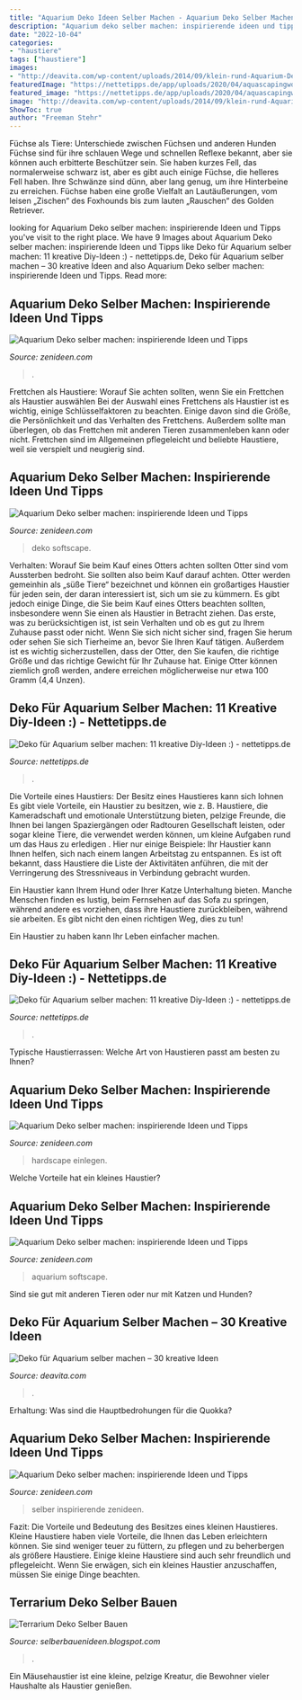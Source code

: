 ```yaml
---
title: "Aquarium Deko Ideen Selber Machen - Aquarium Deko Selber Machen: Inspirierende Ideen Und Tipps"
description: "Aquarium deko selber machen: inspirierende ideen und tipps"
date: "2022-10-04"
categories:
- "haustiere"
tags: ["haustiere"]
images:
- "http://deavita.com/wp-content/uploads/2014/09/klein-rund-Aquarium-Deko-Ideen-originell-phantasievoll.jpg"
featuredImage: "https://nettetipps.de/app/uploads/2020/04/aquascapingworld.com_-255x255.jpg"
featured_image: "https://nettetipps.de/app/uploads/2020/04/aquascapingworld.com_-255x255.jpg"
image: "http://deavita.com/wp-content/uploads/2014/09/klein-rund-Aquarium-Deko-Ideen-originell-phantasievoll.jpg"
ShowToc: true
author: "Freeman Stehr"
---
```



Füchse als Tiere: Unterschiede zwischen Füchsen und anderen Hunden
Füchse sind für ihre schlauen Wege und schnellen Reflexe bekannt, aber sie können auch erbitterte Beschützer sein. Sie haben kurzes Fell, das normalerweise schwarz ist, aber es gibt auch einige Füchse, die helleres Fell haben. Ihre Schwänze sind dünn, aber lang genug, um ihre Hinterbeine zu erreichen. Füchse haben eine große Vielfalt an Lautäußerungen, vom leisen „Zischen“ des Foxhounds bis zum lauten „Rauschen“ des Golden Retriever.

	

		
looking for Aquarium Deko selber machen: inspirierende Ideen und Tipps you've visit to the right place. We have 9 Images about Aquarium Deko selber machen: inspirierende Ideen und Tipps like Deko für Aquarium selber machen: 11 kreative Diy-Ideen :) - nettetipps.de, Deko für Aquarium selber machen – 30 kreative Ideen and also Aquarium Deko selber machen: inspirierende Ideen und Tipps. Read more:
		
    
## Aquarium Deko Selber Machen: Inspirierende Ideen Und Tipps

<img loading=lazy src="https://zenideen.com/wp-content/uploads/2018/08/Aquarium-dekorieren-blaue-Steine-300x224.jpg" onerror="this.onerror=null;this.src='https://tse1.mm.bing.net/th?id=OIP.WJ8hpAaCdV5cOPOktYp37AAAAA&amp;pid=15.1';" alt="Aquarium Deko selber machen: inspirierende Ideen und Tipps">

_Source: zenideen.com_

>. 

	

Frettchen als Haustiere: Worauf Sie achten sollten, wenn Sie ein Frettchen als Haustier auswählen
Bei der Auswahl eines Frettchens als Haustier ist es wichtig, einige Schlüsselfaktoren zu beachten. Einige davon sind die Größe, die Persönlichkeit und das Verhalten des Frettchens. Außerdem sollte man überlegen, ob das Frettchen mit anderen Tieren zusammenleben kann oder nicht. Frettchen sind im Allgemeinen pflegeleicht und beliebte Haustiere, weil sie verspielt und neugierig sind.

    
## Aquarium Deko Selber Machen: Inspirierende Ideen Und Tipps

<img loading=lazy src="https://zenideen.com/wp-content/uploads/2018/08/Aquarium-dekorieren-Korallen-300x200.jpg" onerror="this.onerror=null;this.src='https://tse3.mm.bing.net/th?id=OIP.Kk0QekduBmznch5nJVWpkQAAAA&amp;pid=15.1';" alt="Aquarium Deko selber machen: inspirierende Ideen und Tipps">

_Source: zenideen.com_

>deko softscape. 

	

Verhalten: Worauf Sie beim Kauf eines Otters achten sollten
Otter sind vom Aussterben bedroht. Sie sollten also beim Kauf darauf achten.
Otter werden gemeinhin als „süße Tiere“ bezeichnet und können ein großartiges Haustier für jeden sein, der daran interessiert ist, sich um sie zu kümmern. Es gibt jedoch einige Dinge, die Sie beim Kauf eines Otters beachten sollten, insbesondere wenn Sie einen als Haustier in Betracht ziehen. Das erste, was zu berücksichtigen ist, ist sein Verhalten und ob es gut zu Ihrem Zuhause passt oder nicht. Wenn Sie sich nicht sicher sind, fragen Sie herum oder sehen Sie sich Tierheime an, bevor Sie Ihren Kauf tätigen. Außerdem ist es wichtig sicherzustellen, dass der Otter, den Sie kaufen, die richtige Größe und das richtige Gewicht für Ihr Zuhause hat. Einige Otter können ziemlich groß werden, andere erreichen möglicherweise nur etwa 100 Gramm (4,4 Unzen).

    
## Deko Für Aquarium Selber Machen: 11 Kreative Diy-Ideen :) - Nettetipps.de

<img loading=lazy src="https://nettetipps.de/app/uploads/2020/04/aquascapingworld.com_-255x255.jpg" onerror="this.onerror=null;this.src='https://tse3.mm.bing.net/th?id=OIP.xUkFqEdEdzHq-zCXDTmeYgAAAA&amp;pid=15.1';" alt="Deko für Aquarium selber machen: 11 kreative Diy-Ideen :) - nettetipps.de">

_Source: nettetipps.de_

>. 

	

Die Vorteile eines Haustiers: Der Besitz eines Haustieres kann sich lohnen
Es gibt viele Vorteile, ein Haustier zu besitzen, wie z. B. Haustiere, die Kameradschaft und emotionale Unterstützung bieten, pelzige Freunde, die Ihnen bei langen Spaziergängen oder Radtouren Gesellschaft leisten, oder sogar kleine Tiere, die verwendet werden können, um kleine Aufgaben rund um das Haus zu erledigen . Hier nur einige Beispiele:
Ihr Haustier kann Ihnen helfen, sich nach einem langen Arbeitstag zu entspannen. Es ist oft bekannt, dass Haustiere die Liste der Aktivitäten anführen, die mit der Verringerung des Stressniveaus in Verbindung gebracht wurden.

Ein Haustier kann Ihrem Hund oder Ihrer Katze Unterhaltung bieten. Manche Menschen finden es lustig, beim Fernsehen auf das Sofa zu springen, während andere es vorziehen, dass ihre Haustiere zurückbleiben, während sie arbeiten. Es gibt nicht den einen richtigen Weg, dies zu tun!

Ein Haustier zu haben kann Ihr Leben einfacher machen.

    
## Deko Für Aquarium Selber Machen: 11 Kreative Diy-Ideen :) - Nettetipps.de

<img loading=lazy src="https://nettetipps.de/app/uploads/2020/04/befunky-collage-4.jpg" onerror="this.onerror=null;this.src='https://tse1.mm.bing.net/th?id=OIP.8ZDJ8RQjeEOK6Vt1TmGk-AHaFq&amp;pid=15.1';" alt="Deko für Aquarium selber machen: 11 kreative Diy-Ideen :) - nettetipps.de">

_Source: nettetipps.de_

>. 

	

Typische Haustierrassen: Welche Art von Haustieren passt am besten zu Ihnen?

    
## Aquarium Deko Selber Machen: Inspirierende Ideen Und Tipps

<img loading=lazy src="https://zenideen.com/wp-content/uploads/2018/08/Aquarium-dekorieren-japanisch-600x450.jpg" onerror="this.onerror=null;this.src='https://tse1.mm.bing.net/th?id=OIP.uXUhyIyOkygzXcDZuszCIQHaFj&amp;pid=15.1';" alt="Aquarium Deko selber machen: inspirierende Ideen und Tipps">

_Source: zenideen.com_

>hardscape einlegen. 

	

Welche Vorteile hat ein kleines Haustier?

    
## Aquarium Deko Selber Machen: Inspirierende Ideen Und Tipps

<img loading=lazy src="https://zenideen.com/wp-content/uploads/2018/08/Aquarium-dekorieren-Korallen-768x512.jpg" onerror="this.onerror=null;this.src='https://tse1.mm.bing.net/th?id=OIP.CNAYunvRyBGR9Bo7QUl0jQHaE8&amp;pid=15.1';" alt="Aquarium Deko selber machen: inspirierende Ideen und Tipps">

_Source: zenideen.com_

>aquarium softscape. 

	

Sind sie gut mit anderen Tieren oder nur mit Katzen und Hunden?

    
## Deko Für Aquarium Selber Machen – 30 Kreative Ideen

<img loading=lazy src="http://deavita.com/wp-content/uploads/2014/09/klein-rund-Aquarium-Deko-Ideen-originell-phantasievoll.jpg" onerror="this.onerror=null;this.src='https://tse2.mm.bing.net/th?id=OIP.1_N_GlEri8-pmt4gKprxxQHaFi&amp;pid=15.1';" alt="Deko für Aquarium selber machen – 30 kreative Ideen">

_Source: deavita.com_

>. 

	

Erhaltung: Was sind die Hauptbedrohungen für die Quokka?

    
## Aquarium Deko Selber Machen: Inspirierende Ideen Und Tipps

<img loading=lazy src="https://zenideen.com/wp-content/uploads/2018/08/Aquarium-dekorieren-Kies-Wasserpflanzen-600x400.jpg" onerror="this.onerror=null;this.src='https://tse2.mm.bing.net/th?id=OIP.rXeedU1mN7H9-PaujpDvpQHaE8&amp;pid=15.1';" alt="Aquarium Deko selber machen: inspirierende Ideen und Tipps">

_Source: zenideen.com_

>selber inspirierende zenideen. 

	

Fazit: Die Vorteile und Bedeutung des Besitzes eines kleinen Haustieres.
Kleine Haustiere haben viele Vorteile, die Ihnen das Leben erleichtern können. Sie sind weniger teuer zu füttern, zu pflegen und zu beherbergen als größere Haustiere. Einige kleine Haustiere sind auch sehr freundlich und pflegeleicht. Wenn Sie erwägen, sich ein kleines Haustier anzuschaffen, müssen Sie einige Dinge beachten.

    
## Terrarium Deko Selber Bauen

<img loading=lazy src="https://i.pinimg.com/originals/3a/8b/57/3a8b578066c60bbb10e942b68c74630e.jpg" onerror="this.onerror=null;this.src='https://tse1.mm.bing.net/th?id=OIP.WUXKxgZYG3XgwxloNcFS1gAAAA&amp;pid=15.1';" alt="Terrarium Deko Selber Bauen">

_Source: selberbauenideen.blogspot.com_

>. 

	

Ein Mäusehaustier ist eine kleine, pelzige Kreatur, die Bewohner vieler Haushalte als Haustier genießen.

